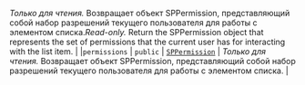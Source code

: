 <span data-ttu-id="67057-p103">_Только для чтения._ Возвращает объект SPPermission, представляющий собой набор разрешений текущего пользователя для работы с элементом списка.</span><span class="sxs-lookup"><span data-stu-id="67057-p103">_Read-only._ Return the SPPermission object that represents the set of permissions that the current user has for interacting with the list item.</span></span> |
|`permissions`     | `public` | [`SPPermission`](../sp-page-context/sppermission.md) | _Только для чтения._ Возвращает объект SPPermission, представляющий собой набор разрешений текущего пользователя для работы с элементом списка. |







